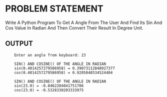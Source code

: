 # PROBLEM STATEMENT

Write A Python Program To Get A Angle From The User And Find Its Sin And Cos Value In Radian And Then Convert Their Result In Degree Unit.


## OUTPUT
        Enter an angle from keyboard: 23

        SIN() AND COSINE() OF THE ANGLE IN RADIAN
        sin(0.4014257279586958) = 0.39073112848927377
        cos(0.4014257279586958) = 0.9205048534524404

        SIN() AND COSINE() OF THE ANGLE IN RADIAN
        sin(23.0) = -0.8462204041751706
        cos(23.0) = -0.5328330203333975